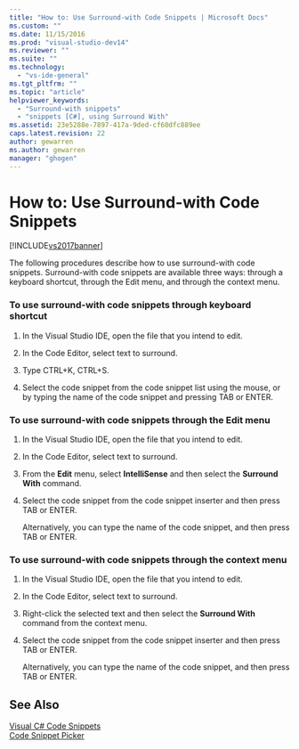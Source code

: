 ```yaml
---
title: "How to: Use Surround-with Code Snippets | Microsoft Docs"
ms.custom: ""
ms.date: 11/15/2016
ms.prod: "visual-studio-dev14"
ms.reviewer: ""
ms.suite: ""
ms.technology: 
  - "vs-ide-general"
ms.tgt_pltfrm: ""
ms.topic: "article"
helpviewer_keywords: 
  - "Surround-with snippets"
  - "snippets [C#], using Surround With"
ms.assetid: 23e5288e-7897-417a-9ded-cf60dfc889ee
caps.latest.revision: 22
author: gewarren
ms.author: gewarren
manager: "ghogen"
---
```

# How to: Use Surround-with Code Snippets
[!INCLUDE[vs2017banner](../includes/vs2017banner.md)]

The following procedures describe how to use surround-with code snippets. Surround-with code snippets are available three ways: through a keyboard shortcut, through the Edit menu, and through the context menu.  
  
### To use surround-with code snippets through keyboard shortcut  
  
1.  In the Visual Studio IDE, open the file that you intend to edit.  
  
2.  In the Code Editor, select text to surround.  
  
3.  Type CTRL+K, CTRL+S.  
  
4.  Select the code snippet from the code snippet list using the mouse, or by typing the name of the code snippet and pressing TAB or ENTER.  
  
### To use surround-with code snippets through the Edit menu  
  
1.  In the Visual Studio IDE, open the file that you intend to edit.  
  
2.  In the Code Editor, select text to surround.  
  
3.  From the **Edit** menu, select **IntelliSense** and then select the **Surround With** command.  
  
4.  Select the code snippet from the code snippet inserter and then press TAB or ENTER.  
  
     Alternatively, you can type the name of the code snippet, and then press TAB or ENTER.  
  
### To use surround-with code snippets through the context menu  
  
1.  In the Visual Studio IDE, open the file that you intend to edit.  
  
2.  In the Code Editor, select text to surround.  
  
3.  Right-click the selected text and then select the **Surround With** command from the context menu.  
  
4.  Select the code snippet from the code snippet inserter and then press TAB or ENTER.  
  
     Alternatively, you can type the name of the code snippet, and then press TAB or ENTER.  
  
## See Also  
 [Visual C# Code Snippets](../ide/visual-csharp-code-snippets.md)   
 [Code Snippet Picker](../ide/reference/code-snippet-picker.md)



